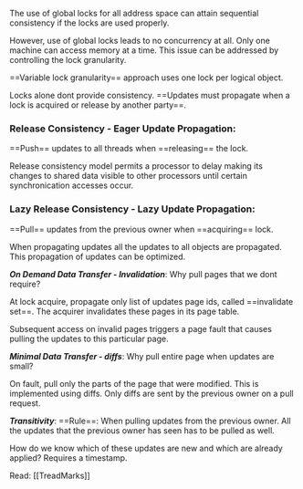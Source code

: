 The use of global locks for all address space can attain sequential consistency if the locks are used properly.

However, use of global locks leads to no concurrency at all. Only one machine can access memory at a time. This issue can be addressed by controlling the lock granularity.

==Variable lock granularity== approach uses one lock per logical object. 

Locks alone dont provide consistency. ==Updates must propagate when a lock is acquired or release by another party==. 

### Release Consistency - Eager Update Propagation:
==Push== updates to all threads when ==releasing== the lock.

Release consistency model permits a processor to delay making its changes to shared data visible to other processors until certain synchronication accesses occur.

### Lazy Release Consistency - Lazy Update Propagation:
==Pull== updates from the previous owner when ==acquiring== lock.

When propagating updates all the updates to all objects are propagated. This propagation of updates can be optimized.

***On Demand Data Transfer - Invalidation***:
Why pull pages that we dont require?

At lock acquire, propagate only list of updates page ids, called ==invalidate set==. The acquirer invalidates these pages in its page table.

Subsequent access on invalid pages triggers a page fault that causes pulling the updates to this particular page.

***Minimal Data Transfer - diffs***:
Why pull entire page when updates are small?

On fault, pull only the parts of the page that were modified. This is implemented using diffs. Only diffs are sent by the previous owner on a pull request.

***Transitivity***:
==Rule==: When pulling updates from the previous owner. All the updates that the previous owner has seen has to be pulled as well.

How do we know which of these updates are new and which are already applied?
Requires a timestamp.

Read: [[TreadMarks]]